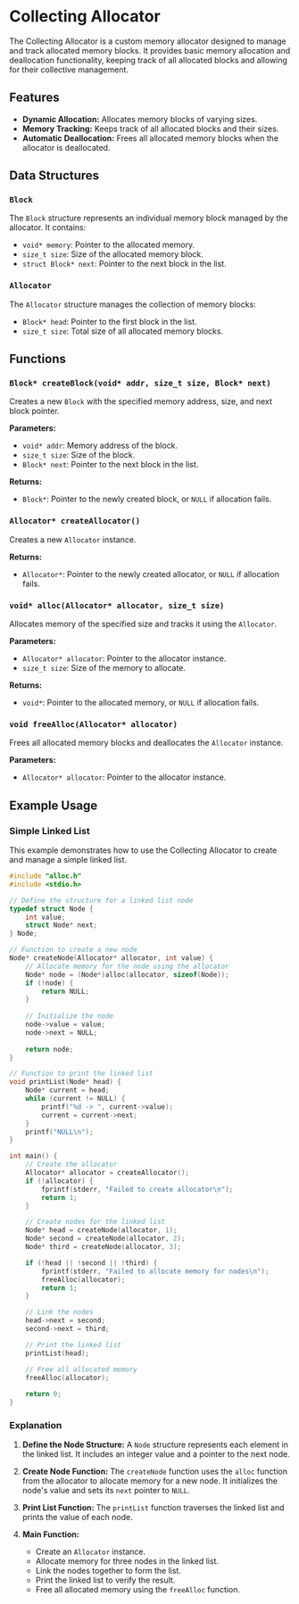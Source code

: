 # Collecting Allocator

The Collecting Allocator is a custom memory allocator designed to manage and track allocated memory blocks. It provides basic memory allocation and deallocation functionality, keeping track of all allocated blocks and allowing for their collective management.

## Features

- **Dynamic Allocation:** Allocates memory blocks of varying sizes.
- **Memory Tracking:** Keeps track of all allocated blocks and their sizes.
- **Automatic Deallocation:** Frees all allocated memory blocks when the allocator is deallocated.

## Data Structures

### `Block`

The `Block` structure represents an individual memory block managed by the allocator. It contains:
- `void* memory`: Pointer to the allocated memory.
- `size_t size`: Size of the allocated memory block.
- `struct Block* next`: Pointer to the next block in the list.

### `Allocator`

The `Allocator` structure manages the collection of memory blocks:
- `Block* head`: Pointer to the first block in the list.
- `size_t size`: Total size of all allocated memory blocks.

## Functions

### `Block* createBlock(void* addr, size_t size, Block* next)`

Creates a new `Block` with the specified memory address, size, and next block pointer.

**Parameters:**
- `void* addr`: Memory address of the block.
- `size_t size`: Size of the block.
- `Block* next`: Pointer to the next block in the list.

**Returns:**
- `Block*`: Pointer to the newly created block, or `NULL` if allocation fails.

### `Allocator* createAllocator()`

Creates a new `Allocator` instance.

**Returns:**
- `Allocator*`: Pointer to the newly created allocator, or `NULL` if allocation fails.

### `void* alloc(Allocator* allocator, size_t size)`

Allocates memory of the specified size and tracks it using the `Allocator`.

**Parameters:**
- `Allocator* allocator`: Pointer to the allocator instance.
- `size_t size`: Size of the memory to allocate.

**Returns:**
- `void*`: Pointer to the allocated memory, or `NULL` if allocation fails.

### `void freeAlloc(Allocator* allocator)`

Frees all allocated memory blocks and deallocates the `Allocator` instance.

**Parameters:**
- `Allocator* allocator`: Pointer to the allocator instance.

## Example Usage

### Simple Linked List

This example demonstrates how to use the Collecting Allocator to create and manage a simple linked list.

```c
#include "alloc.h"
#include <stdio.h>

// Define the structure for a linked list node
typedef struct Node {
    int value;
    struct Node* next;
} Node;

// Function to create a new node
Node* createNode(Allocator* allocator, int value) {
    // Allocate memory for the node using the allocator
    Node* node = (Node*)alloc(allocator, sizeof(Node));
    if (!node) {
        return NULL;
    }
    
    // Initialize the node
    node->value = value;
    node->next = NULL;
    
    return node;
}

// Function to print the linked list
void printList(Node* head) {
    Node* current = head;
    while (current != NULL) {
        printf("%d -> ", current->value);
        current = current->next;
    }
    printf("NULL\n");
}

int main() {
    // Create the allocator
    Allocator* allocator = createAllocator();
    if (!allocator) {
        fprintf(stderr, "Failed to create allocator\n");
        return 1;
    }

    // Create nodes for the linked list
    Node* head = createNode(allocator, 1);
    Node* second = createNode(allocator, 2);
    Node* third = createNode(allocator, 3);

    if (!head || !second || !third) {
        fprintf(stderr, "Failed to allocate memory for nodes\n");
        freeAlloc(allocator);
        return 1;
    }

    // Link the nodes
    head->next = second;
    second->next = third;

    // Print the linked list
    printList(head);

    // Free all allocated memory
    freeAlloc(allocator);
    
    return 0;
}
```

### Explanation

1. **Define the Node Structure:** A `Node` structure represents each element in the linked list. It includes an integer value and a pointer to the next node.

2. **Create Node Function:** The `createNode` function uses the `alloc` function from the allocator to allocate memory for a new node. It initializes the node's value and sets its `next` pointer to `NULL`.

3. **Print List Function:** The `printList` function traverses the linked list and prints the value of each node.

4. **Main Function:**
   - Create an `Allocator` instance.
   - Allocate memory for three nodes in the linked list.
   - Link the nodes together to form the list.
   - Print the linked list to verify the result.
   - Free all allocated memory using the `freeAlloc` function.

